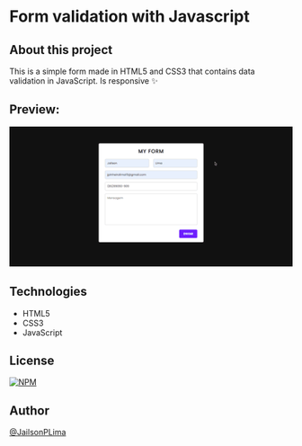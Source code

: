 # Form validation with Javascript

## About this project
This is a simple form made in HTML5 and CSS3 that contains data validation in JavaScript.  Is responsive ✨

## Preview:

![preview-animation](https://github.com/JailsonPLima/Javascript-Form/blob/main/images/animation.gif "A animation")

## Technologies
- HTML5
- CSS3
- JavaScript

## License

[![NPM](https://img.shields.io/apm/l/NPM)](https://github.com/JailsonPLima/Javascript-Form/blob/main/LICENSE)

## Author 

[@JailsonPLima](https://github.com/JailsonPLima)